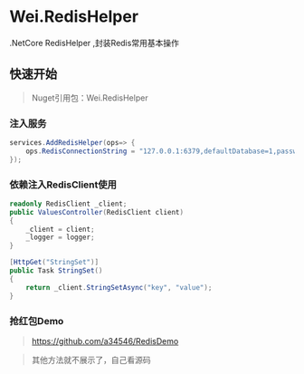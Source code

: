 # Wei.RedisHelper
.NetCore RedisHelper ,封装Redis常用基本操作

## 快速开始

> Nuget引用包：Wei.RedisHelper

### 注入服务

```cs
services.AddRedisHelper(ops=> {
	ops.RedisConnectionString = "127.0.0.1:6379,defaultDatabase=1,password=123456";
});
```

### 依赖注入RedisClient使用

```cs
readonly RedisClient _client;
public ValuesController(RedisClient client)
{
	_client = client;
	_logger = logger;
}

[HttpGet("StringSet")]
public Task StringSet()
{
	return _client.StringSetAsync("key", "value");
}
```
### 抢红包Demo
>  https://github.com/a34546/RedisDemo

>  其他方法就不展示了，自己看源码
